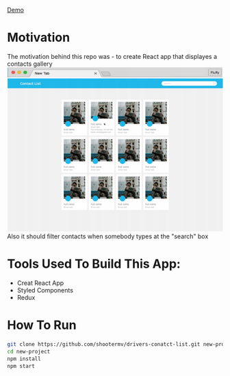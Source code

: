 [Demo](https://shootermv.github.io/drivers-conatct-list/master)  

# Motivation
The motivation behind this repo was - to create React app that displayes a contacts gallery   
![intro](https://raw.githubusercontent.com/shootermv/drivers-conatct-list/master/screen.png?raw=true)    
Also it should filter contacts when somebody types at the "search" box

# Tools Used To Build This App:  
- Creat React App
- Styled Components
- Redux

# How To Run
 ```bash
git clone https://github.com/shootermv/drivers-conatct-list.git new-project
cd new-project
npm install
npm start
```        